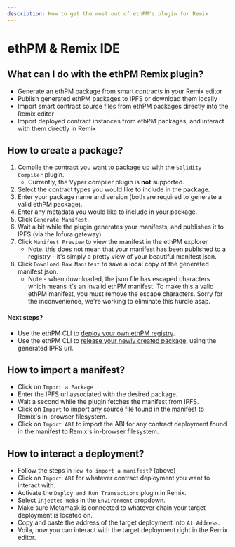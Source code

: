 ```yaml
---
description: How to get the most out of ethPM's plugin for Remix.
---
```


# ethPM & Remix IDE

## What can I do with the ethPM Remix plugin?

* Generate an ethPM package from smart contracts in your Remix editor
* Publish generated ethPM packages to IPFS or download them locally
* Import smart contract source files from ethPM packages directly into the Remix editor
* Import deployed contract instances from ethPM packages, and interact with them directly in Remix

## How to create a package?

1. Compile the contract you want to package up with the `Solidity Compiler` plugin.
   *  Currently, the Vyper compiler plugin is **not** supported.
2. Select the contract types you would like to include in the package.
3. Enter your package name and version \(both are required to generate a valid ethPM package\).
4. Enter any metadata you would like to include in your package.
5. Click `Generate Manifest`.
6. Wait a bit while the plugin generates your manifests, and publishes it to IPFS \(via the Infura gateway\).
7. Click `Manifest Preview` to view the manifest in the ethPM explorer 
   * Note. this does not mean that your manifest has been published to a registry - it's simply a pretty view of your beautiful manifest json.
8. Click `Download Raw Manifest` to save a local copy of the generated manifest json.
   * Note - when downloaded, the json file has escaped characters which means it's an invalid ethPM manifest. To make this a valid ethPM manifest, you must remove the escape characters. Sorry for the inconvenience, we're working to eliminate this hurdle asap.

#### Next steps?

* Use the ethPM CLI to [deploy your own ethPM  registry](install-a-package.md#deploying-a-registry).
* Use the ethPM CLI to [release your newly created package](install-a-package.md#releasing-a-package), using the generated IPFS url.

## How to import a manifest?

* Click on `Import a Package`
* Enter the IPFS url associated with the desired package.
* Wait a second while the plugin fetches the manifest from IPFS.
* Click on `Import` to import any source file found in the manifest to Remix's in-browser filesystem.
* Click on `Import ABI` to import the ABI for any contract deployment found in the manifest to Remix's in-browser filesystem.

## How to interact a deployment?

* Follow the steps in `How to import a manifest?` \(above\) 
* Click on `Import ABI` for whatever contract deployment you want to interact with. 
* Activate the `Deploy and Run Transactions` plugin in Remix.
* Select `Injected Web3` in the `Environment` dropdown. 
* Make sure Metamask is connected to whatever chain your target deployment is located on.
* Copy and paste the address of the target deployment into `At Address`.
* Voila, now you can interact with the target deployment right in the Remix editor.

